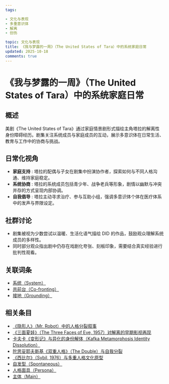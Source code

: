 ```yaml
---
tags:

- 文化与表现
- 多重意识体
- 解离
- 创伤

topic: 文化与表现
title: 《我与梦露的一周》（The United States of Tara）中的系统家庭日常
updated: 2025-10-18
comments: true
---
```


# 《我与梦露的一周》（The United States of Tara）中的系统家庭日常

## 概述

美剧《The United States of Tara》通过家庭情景剧形式描绘主角塔拉的解离性身份障碍经历。剧集关注系统成员与家庭成员的互动，展示多意识体在日常生活、教育与工作中的协商与挑战。

## 日常化视角

- **家庭支持** : 塔拉的配偶与子女在剧集中扮演协作者，探索如何与不同人格沟通、维持家庭稳定。
- **系统协商** : 塔拉的系统成员包括青少年、战争老兵等形象，剧情以幽默与冲突并存的方式呈现内部协调。
- **自我倡导** : 塔拉主动寻求治疗、参与互助小组，强调多意识体个体在医疗体系中的发声与界限设定。

## 社群讨论

- 剧集被视为少数尝试以温暖、生活化语气描绘 DID 的作品，鼓励观众理解系统成员的多样性。
- 同时部分观众指出剧中仍存在戏剧化夸张、刻板印象，需要结合真实经验进行批判性观看。

## 关联词条

- [系统（System）](System.md)
- [共前台（Co-fronting）](Co-Fronting.md)
- [接地（Grounding）](Grounding.md)

## 相关条目

- [《隐形人》（Mr. Robot）中的人格分裂叙事](Mr-Robot-DID-Narrative.md)
- [《三面夏娃》（The Three Faces of Eve, 1957）对解离的早期影视再现](Three-Faces-Of-Eve-1957-Dissociation.md)
- [卡夫卡《变形记》与异化的身份解体（Kafka Metamorphosis Identity Dissolution）](Kafka-Metamorphosis-Identity-Dissolution.md)
- [陀思妥耶夫斯基《双重人格》（The Double）与自我分裂](Dostoevsky-The-Double-Self-Division.md)
- [《西比尔》（Sybil, 1976）与多重人格文化原型](Sybil-1976-Cultural-Prototype.md)
- [自发型（Spontaneous）](Spontaneous.md)
- [人格面具（Persona）](Persona.md)
- [主体（Main）](Main.md)
